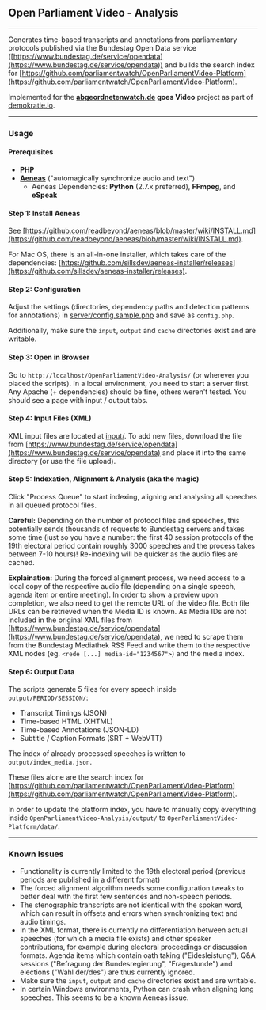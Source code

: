 ## Open Parliament Video - Analysis

-------------

Generates time-based transcripts and annotations from parliamentary protocols published via the Bundestag Open Data service ([https://www.bundestag.de/service/opendata](https://www.bundestag.de/service/opendata)) and builds the search index for [https://github.com/parliamentwatch/OpenParliamentVideo-Platform](https://github.com/parliamentwatch/OpenParliamentVideo-Platform).

Implemented for the **[abgeordnetenwatch.de](https://abgeordnetenwatch.de) goes Video** project as part of [demokratie.io](https://demokratie.io/gewinnerprojekte/).

-------------

### Usage

#### Prerequisites

* **PHP**
* [**Aeneas**](https://www.readbeyond.it/aeneas/) ("automagically synchronize audio and text")
    * Aeneas Dependencies: **Python** (2.7.x preferred), **FFmpeg**, and **eSpeak**

#### Step 1: Install Aeneas

See [https://github.com/readbeyond/aeneas/blob/master/wiki/INSTALL.md](https://github.com/readbeyond/aeneas/blob/master/wiki/INSTALL.md).

For Mac OS, there is an all-in-one installer, which takes care of the dependencies: [https://github.com/sillsdev/aeneas-installer/releases](https://github.com/sillsdev/aeneas-installer/releases).

#### Step 2: Configuration

Adjust the settings (directories, dependency paths and detection patterns for annotations) in [server/config.sample.php](server/config.sample.php) and save as `config.php`.

Additionally, make sure the `input`, `output` and `cache` directories exist and are writable.

#### Step 3: Open in Browser

Go to `http://localhost/OpenParliamentVideo-Analysis/` (or wherever you placed the scripts).
In a local environment, you need to start a server first. Any Apache (+ dependencies) should be fine, others weren't tested.
You should see a page with input / output tabs.

#### Step 4: Input Files (XML)

XML input files are located at [input/](input/). To add new files, download the file from  [https://www.bundestag.de/service/opendata](https://www.bundestag.de/service/opendata) and place it into the same directory (or use the file upload).

#### Step 5: Indexation, Alignment & Analysis (aka the magic)

Click "Process Queue" to start indexing, aligning and analysing all speeches in all queued protocol files.

**Careful:** 
Depending on the number of protocol files and speeches, this potentially sends thousands of requests to Bundestag servers and takes some time (just so you have a number: the first 40 session protocols of the 19th electoral period contain roughly 3000 speeches and the process takes between 7-10 hours)! Re-indexing will be quicker as the audio files are cached.

**Explaination:**
During the forced alignment process, we need access to a local copy of the respective audio file (depending on a single speech, agenda item or entire meeting). In order to show a preview upon completion, we also need to get the remote URL of the video file. Both file URLs can be retrieved when the Media ID is known. As Media IDs are not included in the original XML files from [https://www.bundestag.de/service/opendata](https://www.bundestag.de/service/opendata), we need to scrape them from the Bundestag Mediathek RSS Feed and write them to the respective XML nodes (eg. `<rede [...] media-id="1234567">`) and the media index.

#### Step 6: Output Data

The scripts generate 5 files for every speech inside `output/PERIOD/SESSION/`:
- Transcript Timings (JSON)
- Time-based HTML (XHTML)
- Time-based Annotations (JSON-LD)
- Subtitle / Caption Formats (SRT + WebVTT)

The index of already processed speeches is written to `output/index_media.json`.

These files alone are the search index for [https://github.com/parliamentwatch/OpenParliamentVideo-Platform](https://github.com/parliamentwatch/OpenParliamentVideo-Platform).

In order to update the platform index, you have to manually copy everything inside `OpenParliamentVideo-Analysis/output/` to `OpenParliamentVideo-Platform/data/`.

-----------------

### Known Issues

- Functionality is currently limited to the 19th electoral period (previous periods are published in a different format)
- The forced alignment algorithm needs some configuration tweaks to better deal with the first few sentences and non-speech periods.
- The stenographic transcripts are not identical with the spoken word, which can result in offsets and errors when synchronizing text and audio timings.
- In the XML format, there is currently no differentiation between actual speeches (for which a media file exists) and other speaker contributions, for example during electoral proceedings or discussion formats. Agenda items which contain oath taking ("Eidesleistung"), Q&A sessions ("Befragung der Bundesregierung", "Fragestunde") and elections ("Wahl der/des") are thus currently ignored.
- Make sure the `input`, `output` and `cache` directories exist and are writable.
- In certain Windows environments, Python can crash when aligning long speeches. This seems to be a known Aeneas issue. 
